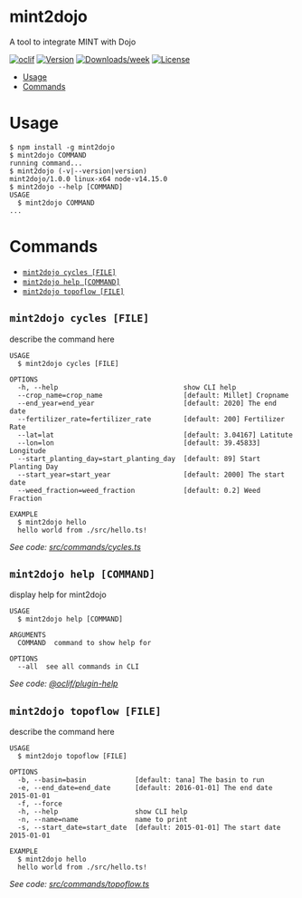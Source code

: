 mint2dojo
=========

A tool to integrate MINT with Dojo

[![oclif](https://img.shields.io/badge/cli-oclif-brightgreen.svg)](https://oclif.io)
[![Version](https://img.shields.io/npm/v/mint2dojo.svg)](https://npmjs.org/package/mint2dojo)
[![Downloads/week](https://img.shields.io/npm/dw/mint2dojo.svg)](https://npmjs.org/package/mint2dojo)
[![License](https://img.shields.io/npm/l/mint2dojo.svg)](https://github.com/mosoriob/mint2dojo/blob/master/package.json)

<!-- toc -->
* [Usage](#usage)
* [Commands](#commands)
<!-- tocstop -->
# Usage
<!-- usage -->
```sh-session
$ npm install -g mint2dojo
$ mint2dojo COMMAND
running command...
$ mint2dojo (-v|--version|version)
mint2dojo/1.0.0 linux-x64 node-v14.15.0
$ mint2dojo --help [COMMAND]
USAGE
  $ mint2dojo COMMAND
...
```
<!-- usagestop -->
# Commands
<!-- commands -->
* [`mint2dojo cycles [FILE]`](#mint2dojo-cycles-file)
* [`mint2dojo help [COMMAND]`](#mint2dojo-help-command)
* [`mint2dojo topoflow [FILE]`](#mint2dojo-topoflow-file)

## `mint2dojo cycles [FILE]`

describe the command here

```
USAGE
  $ mint2dojo cycles [FILE]

OPTIONS
  -h, --help                               show CLI help
  --crop_name=crop_name                    [default: Millet] Cropname
  --end_year=end_year                      [default: 2020] The end date
  --fertilizer_rate=fertilizer_rate        [default: 200] Fertilizer Rate
  --lat=lat                                [default: 3.04167] Latitute
  --lon=lon                                [default: 39.45833] Longitude
  --start_planting_day=start_planting_day  [default: 89] Start Planting Day
  --start_year=start_year                  [default: 2000] The start date
  --weed_fraction=weed_fraction            [default: 0.2] Weed Fraction

EXAMPLE
  $ mint2dojo hello
  hello world from ./src/hello.ts!
```

_See code: [src/commands/cycles.ts](https://github.com/mosoriob/mint2dojo/blob/v1.0.0/src/commands/cycles.ts)_

## `mint2dojo help [COMMAND]`

display help for mint2dojo

```
USAGE
  $ mint2dojo help [COMMAND]

ARGUMENTS
  COMMAND  command to show help for

OPTIONS
  --all  see all commands in CLI
```

_See code: [@oclif/plugin-help](https://github.com/oclif/plugin-help/blob/v3.2.3/src/commands/help.ts)_

## `mint2dojo topoflow [FILE]`

describe the command here

```
USAGE
  $ mint2dojo topoflow [FILE]

OPTIONS
  -b, --basin=basin            [default: tana] The basin to run
  -e, --end_date=end_date      [default: 2016-01-01] The end date 2015-01-01
  -f, --force
  -h, --help                   show CLI help
  -n, --name=name              name to print
  -s, --start_date=start_date  [default: 2015-01-01] The start date 2015-01-01

EXAMPLE
  $ mint2dojo hello
  hello world from ./src/hello.ts!
```

_See code: [src/commands/topoflow.ts](https://github.com/mosoriob/mint2dojo/blob/v1.0.0/src/commands/topoflow.ts)_
<!-- commandsstop -->
